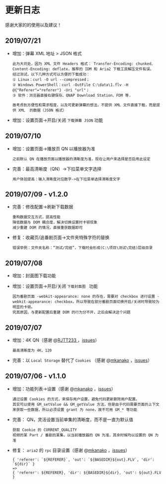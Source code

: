 # 更新日志

感谢大家的的使用以及建议！

## 2019/07/21

- 增加：弹幕 XML 地址 > JSON 格式

  ```
  此为大坑处，因为 XML 文件 Headers 格式： Transfer-Encoding: chunked、Content-Encoding: deflate，推荐的 IDM 和 Aria2 下载工具解压文件有误。
  经过测试，以下几种方式可以方便的下载成功：
  ① Linux：curl -O url --compressed；
  ② Windows PowerShell：curl -OutFile C:\data\1.flv -H @{"Referer"="referer"} -Uri "url"；
  ③ 软件：浏览器直接右键保存、QNAP Download Station、FDM 等.
  
  故考虑到方便性和需求程度，以及可更新弹幕的想法，不提供 XML 文件直接下载，而是提供 XML  的数据（JSON 格式）
  ```

- 增加：设置页面->开启/关闭 `下载弹幕 JSON` 功能

## 2019/07/10

- 增加：设置页面->播放页 QN 以播放器为准

  ```
  之前默认 QN 在播放页面以播放器的清晰度为准，现在让用户来选择是否启用此设定
  ```

- 完善：最高清晰度（QN）->下拉菜单文字选择

  ```
  用户体验提高：输入清晰度对应数字->在下拉菜单选择清晰度文字
  ```

## 2019/07/09 - v1.2.0

- 完善：修改配置->刷新下载数据

  ```
  重构数据交互方式，提高性能
  降低数据与 DOM 耦合度，解决切换设置时卡顿现象
  减少重建 DOM 的情况，直接重获数据即可
  ```

- 修复：收藏页/追番剧页面->文件夹特殊字符的替换

  ```
  错误举例：文件夹名称：“测试/完结”，下载时会形成(C:\项目\测试\完结)层级目录
  ```

## 2019/07/08

- 增加：封面图下载功能

- 增加：设置页面->开启/关闭 `下载封面图 ` 功能

  ```
  因为番剧页面 -webkit-appearance: none 的存在，需要对 checkbox 进行设置 -webkit-appearance: checkbox，所以导致在部分番剧页面切换开启/关闭时导致较为明显的卡顿。
  究其原因，与更新配置后重建 DOM 的行为分不开，之后会解决这个问题
  ```

## 2019/07/07

- 增加：4K QN（感谢 @[RJTT233 ](<https://github.com/RJTT233>) ，[issues](<https://github.com/evgo2017/bilibili_video_download/issues/4>)）

  ```
  最高清晰度为 4K，120
  ```

- 完善：以 `Local Storage` 替代了 `Cookies` （感谢 @[mkanako](<https://github.com/mkanako>) ，[issues](<https://github.com/evgo2017/bilibili_video_download/issues/2>)）

## 2019/07/06  - v1.1.0


- 增加：功能列表->设置（感谢 @[mkanako](<https://github.com/mkanako>) ，[issues](<https://github.com/evgo2017/bilibili_video_download/issues/2>)）

  ```
  通过设置 Cookies 的方式，来保存用户设置，避免代码更新删除用户配置。
  其实可以使用 GM_setValue && GM_getValue 方法，但是由于代码需要页面的上下文来获取一些数据，所以必须设置 grant 为 none，故不可用 GM_* 等功能
  ```

- 完善： QN，灵活设置当前单集的清晰度，而不是一直为默认值

  ```
  获取 Cookie 的 CURRENT_QUALITY
  视频的某 Part / 番剧的某集，以当前播放器的 QN 为准，其余时候均以设置的 QN 为准
  ```

- 修复： `aria2` 的 `rpc` 目录设置（感谢 @[mkanako](<https://github.com/mkanako>) ，[issues](<https://github.com/evgo2017/bilibili_video_download/issues/3>)）

  ```
  { 'referer': `${REFERER}`, 'out': `${BASEDIR}${out}.FLV`, 'dir': `${dir}` } 
  =>
  { 'referer': ${REFERER}, 'dir': ${BASEDIR}${dir}, 'out': ${out}.FLV }
  ```

